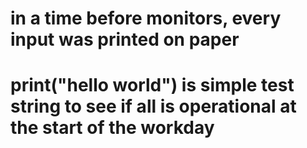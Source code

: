 # in a time before monitors, every input was printed on paper
# print("hello world") is simple test string to see if all is operational at the start of the workday
